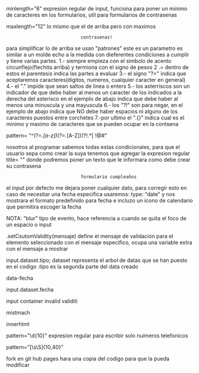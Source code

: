 minlength="6" expresion regular de input, funciona para poner un minimo de caracteres en los formularios, util para formularios de contrasenas  

maxlength="12" lo mismo que el de arriba pero con maximos 

                                contrasenas! 

para simplificar lo de arriba se usan "patrones" este es un parametro es similar a un molde echo a la medida con dieferentes condiciones a cumplir y tiene varias partes.
1.-  siempre empieza con el simbolo de acento circunflejo(flechita arriba) y termiona con el signo de pesos
2 .=  dentro de estos el parentesis indica las partes a evaluar
3.- el signo "?=" indica que aceptaremos caracteres(digitos, numeros, cualquier caracter en general)
4.- el "." impide que sean saltos de linea o enters 
5.- los asterriscos son un indicador de que debe haber al menos un caracter de los indicados a la derecha del asterisco en el ejemplo de abajo indica que debe haber al menos una minuscula y una mayuscula 
6.- los "?!" son para negar, en el ejemplo de abajo indica que NO debe haber espacios ni alguno de los caracteres puestos entre corchetes
7.-por ultimo el ".{}" indica cual es el minimo y maximo de caracteres que se pueden ocupar en la contsena 


pattern= "^(?=.*[a-z])(?=.*[A-Z])(?!.*[ !@#$%^&*()_+]).{6,12}$"

nosotros al programar sabemos todas estas condicionales, para que el usuario sepa como crear la suya tenemos que agregar la expresion regular title= "" donde podremos poner un texto que le informara como debe crear su contrasena


                                formulario cumpleaños

el input por defecto me dejara poner cualquier dato, para corregir esto en caso de necesitar una fecha especifica usaremos: type: "date" y nos mostrara el formato predefinido para fecha e incluzo un icono de calendario que permitira escoger la fecha

NOTA: "blur" tipo de evento, hace referencia a cuando se quita el foco de un espacio o input

.setCsutomValidity(mensaje) define el mensaje de validación para el elemento seleccionado con el mensaje especifico, ocupa una variable extra con el mensaje a mostrar 

input.dataset.tipo; dataset representa el arbol de datas que se han puesto en el codigo .tipo es la segunda parte del data creado

 data-fecha

 input.dataset.fecha

 input container invalid
 validiti

 mistmach

 innerhtml

 pattern="\d{10}" expresion regular para escribir solo nuimeros telefonicos


pattern="[\s\S]{10,40}"

fork en git hub pages hara una copia del codigo para que la pueda modificar


 